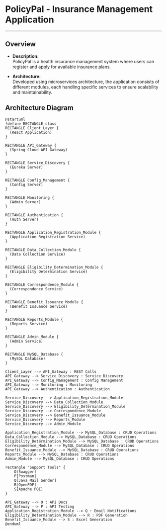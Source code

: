# PolicyPal - Insurance Management Application
---------------------------------------------------------

## Overview
- **Description:**  
  PolicyPal is a health insurance management system where users can register and apply for available insurance plans.

- **Architecture:**  
  Developed using microservices architecture, the application consists of different modules, each handling specific services to ensure scalability and maintainability.

## Architecture Diagram

```plantuml
@startuml
!define RECTANGLE class
RECTANGLE Client_Layer {
  (React Application)
}

RECTANGLE API_Gateway {
  (Spring Cloud API Gateway)
}

RECTANGLE Service_Discovery {
  (Eureka Server)
}

RECTANGLE Config_Management {
  (Config Server)
}

RECTANGLE Monitoring {
  (Admin Server)
}

RECTANGLE Authentication {
  (Auth Server)
}

RECTANGLE Application_Registration_Module {
  (Application Registration Service)
}

RECTANGLE Data_Collection_Module {
  (Data Collection Service)
}

RECTANGLE Eligibility_Determination_Module {
  (Eligibility Determination Service)
}

RECTANGLE Correspondence_Module {
  (Correspondence Service)
}

RECTANGLE Benefit_Issuance_Module {
  (Benefit Issuance Service)
}

RECTANGLE Reports_Module {
  (Reports Service)
}

RECTANGLE Admin_Module {
  (Admin Service)
}

RECTANGLE MySQL_Database {
  (MySQL Database)
}

Client_Layer --> API_Gateway : REST Calls
API_Gateway --> Service_Discovery : Service Discovery
API_Gateway --> Config_Management : Config Management
API_Gateway --> Monitoring : Monitoring
API_Gateway --> Authentication : Authentication

Service_Discovery --> Application_Registration_Module
Service_Discovery --> Data_Collection_Module
Service_Discovery --> Eligibility_Determination_Module
Service_Discovery --> Correspondence_Module
Service_Discovery --> Benefit_Issuance_Module
Service_Discovery --> Reports_Module
Service_Discovery --> Admin_Module

Application_Registration_Module --> MySQL_Database : CRUD Operations
Data_Collection_Module --> MySQL_Database : CRUD Operations
Eligibility_Determination_Module --> MySQL_Database : CRUD Operations
Correspondence_Module --> MySQL_Database : CRUD Operations
Benefit_Issuance_Module --> MySQL_Database : CRUD Operations
Reports_Module --> MySQL_Database : CRUD Operations
Admin_Module --> MySQL_Database : CRUD Operations

rectangle "Support Tools" {
    O[Swagger]
    P[Postman]
    Q[Java Mail Sender]
    R[OpenPDF]
    S[Apache POI]
}

API_Gateway --> O : API Docs
API_Gateway --> P : API Testing
Application_Registration_Module --> Q : Email Notifications
Eligibility_Determination_Module --> R : PDF Generation
Benefit_Issuance_Module --> S : Excel Generation
@enduml
